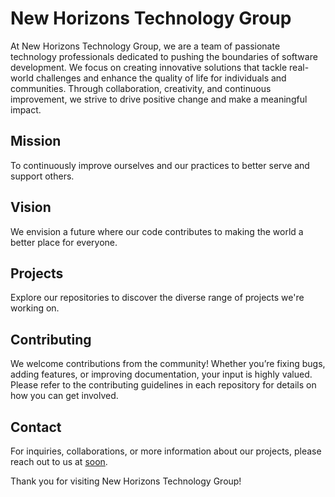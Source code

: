 # New Horizons Technology Group

At New Horizons Technology Group, we are a team of passionate technology professionals dedicated to pushing the boundaries of software development. We focus on creating innovative solutions that tackle real-world challenges and enhance the quality of life for individuals and communities. Through collaboration, creativity, and continuous improvement, we strive to drive positive change and make a meaningful impact.

## Mission

To continuously improve ourselves and our practices to better serve and support others.

## Vision

We envision a future where our code contributes to making the world a better place for everyone.

## Projects

Explore our repositories to discover the diverse range of projects we're working on.

## Contributing

We welcome contributions from the community! Whether you’re fixing bugs, adding features, or improving documentation, your input is highly valued. Please refer to the contributing guidelines in each repository for details on how you can get involved.

## Contact

For inquiries, collaborations, or more information about our projects, please reach out to us at [soon](mailto:soon).

Thank you for visiting New Horizons Technology Group!
